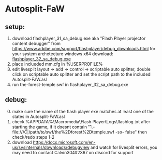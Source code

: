 # Autosplit-FaW

## setup:

1. download flashplayer_31_sa_debug.exe aka "Flash Player projector content debugger" from https://www.adobe.com/support/flashplayer/debug_downloads.html for your system archetecture
	windows x64 download: [flashplayer_32_sa_debug.exe](https://fpdownload.macromedia.com/pub/flashplayer/updaters/32/flashplayer_32_sa_debug.exe)
2. place inclueded mm.cfg in %USERPROFILE%
3. edit livesplit layout -> add -> control -> scriptable auto splitter, double click on scriptable auto splitter and set the script path to the included Autosplit-FaW.asl
4. run the-forest-temple.swf in flashplayer_32_sa_debug.exe

## debug:
0. make sure the name of the flash player exe matches at least one of the states in Autosplit-FaW.asl
1. check %APPDATA%\Macromedia\Flash Player\Logs\flashlog.txt after starting the game, 
	if it doesnt contain "1.- file:///C|/path/to/swf/the%2Dforest%2Dtemple.swf -so- false" then check/redo steps 1-2
2. download https://docs.microsoft.com/en-us/sysinternals/downloads/debugview and watch for livesplit errors, you may need to contact Calvin304#2397 on discord for support
